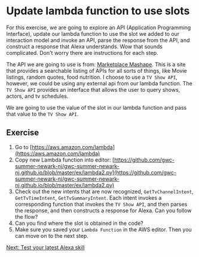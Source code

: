 # Update lambda function to use slots

For this exercise, we are going to explore an API (Application Programming Interface), update our lambda function to use the slot we added to our interaction model and invoke an API, 
parse the response from the API, and construct a response that Alexa understands. Wow that sounds complicated. Don't worry there are instructions for each step. 

The API we are going to use is from: [Marketplace Mashape](https://market.mashape.com/dashboard). This is a site that provides a searchable listing of APIs for all sorts of things, like Movie listings, random quotes, food nutrition. I choose to use a `TV Show API`, however, we could be using any external api from our lambda function.
The `TV Show API` provides an interface that allows the user to query shows, actors, and tv schedules.

We are going to use the value of the slot in our lambda function and pass that value to the `TV Show API`.

## Exercise
1. Go to [https://aws.amazon.com/lambda](https://aws.amazon.com/lambda)
2. Copy new Lambda function into editor: [https://github.com/gwc-summer-newark-nj/gwc-summer-newark-nj.github.io/blob/master/ex/lambda2.py](https://github.com/gwc-summer-newark-nj/gwc-summer-newark-nj.github.io/blob/master/ex/lambda2.py)
3. Check out the new intents that are now recognized, `GetTvChannelIntent`, `GetTvTimeIntent`, `GetTvSummaryIntent`. Each intent invokes a corresponding function that invokes the `TV Show API`, and then parses the response, and then constructs a response for Alexa. Can you follow the flow?
5. Can you find where the slot is obtained in the code?  
4. Make sure you saved your `Lambda Function` in the AWS editor. Then you can move on to the next step.

[Next: Test your latest Alexa skill](test2.md)
